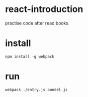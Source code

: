 # react-introduction
practise code after read books.

# install
```
npm install -g webpack

```

# run
```
webpack ./entry.js bundel.js

```